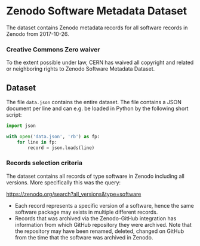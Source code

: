 # Zenodo Software Metadata Dataset

The dataset contains Zenodo metadata records for all software records in Zenodo
from 2017-10-26.

### Creative Commons Zero waiver
To the extent possible under law, CERN has waived all copyright and related or
neighboring rights to Zenodo Software Metadata Dataset.

## Dataset

The file ``data.json`` contains the entire dataset. The file contains a JSON
document per line and can e.g. be loaded in Python by the following short
script:

```python
import json

with open('data.json', 'rb') as fp:
    for line in fp:
        record = json.loads(line)
```

### Records selection criteria
The dataset contains all records of type software in Zenodo including all
versions. More specifically this was the query:

https://zenodo.org/search?all_versions&type=software

- Each record represents a specific version of a software, hence the same
  software package may exists in multiple different records.
- Records that was archived via the Zenodo-GitHub integration has information
  from which GitHub repository they were archived. Note that the repository may
  have been renamed, deleted, changed on GitHub from the time that the software
  was archived in Zenodo.

